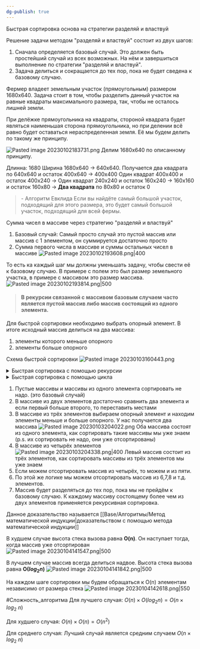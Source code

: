 ```yaml
---
dg-publish: true
---
```


Быстрая сортировка основа на стратегии разделяй и властвуй

Решение задачи методом "разделяй и властвуй" состоит из двух шагов:
1. Сначала определяется базовый случай. Это должен быть простейший случай из всех возможных. На нём и завершиться выполнение по стратегии "разделяй и властвуй".
2. Задача делиться и сокращается до тех пор, пока не будет сведена к базовому случаю.

Фермер владеет земельным участок (прямоугольным) размером 1680x640. Задача стоит в том, чтобы разделить данный участок на равные квадраты максимального размера, так, чтобы не осталось лишней земли.

При делёжке прямоугольника на квадраты, стороной квадрата будет являться наименьшая сторона прямоугольника, но при делении всё равно будет оставаться нераспределенная земля. Её мы будем делить по такому же принципу.

![Pasted image 20230102183731.png](/img/user/Files/Image/Pasted%20image%2020230102183731.png)
Делим 1680x640 по описанному принципу.

Длинна: 1680
Ширина
 1680x640 -> 640x640. Получается два квадрата по 640x640 и остаток 400x640 -> 400x400 Один квадрат 400x400 и остаток 400x240 -> Один квадрат 240x240 и остаток 160x240 -> 160x160 и остаток 160x80 -> **Два квадрата** по 80x80 и остаток 0

> \- Алгоритм Евклида
> Если вы найдёте самый большой участок, подходящий для этого размера, это будет самый большой участок, подходящий для всей фермы.


Сумма чисел в массиве через стратегию "разделяй и властвуй"

1. Базовый случай:
Самый просто случай это пустой массив или массив с 1 элементом, он суммируется достаточно просто
2. Сумма первого числа в массиве и суммы остальных чисел в массиве
![Pasted image 20230102193608.png|400](/img/user/Files/Image/Pasted%20image%2020230102193608.png)

То есть ка каждый шаг мы должны уменьшать задачу, чтобы свести её к базовому случаю.
В примере с полем это был размер земельного участка, в примере с массивом это размер массива.
![Pasted image 20230102193814.png|500](/img/user/Files/Image/Pasted%20image%2020230102193814.png)


 > #### В рекурсии связанной с массивом базовым случаем часто является пустой массив либо массив состоящий из одного элемента.


Для быстрой сортировки необходимо выбрать опорный элемент. В итоге исходный массив делиться на два массива:
1. элементы которого меньше опорного 
2. элементы больше опорного

Схема быстрой сортировки
![Pasted image 20230103160443.png](/img/user/Files/Image/Pasted%20image%2020230103160443.png)

<details>
<summary>Быстрая сортировка с помощью рекурсии</summary>

```csharp
    public static List<int> quickSort(List<int> array)
    {
        if (array.Count < 2) return array; //базовый случай

        List<int> less = new List<int>();
        List<int> greater = new List<int>();

        int pivot = array[array.Count - 1]; //опорный элемент

        for (int i = 0; i < array.Count - 1; i++)
        {
            if (array[i] < pivot) less.Add(array[i]);
            if (array[i] > pivot) greater.Add(array[i]);
        }  
        return quickSort(less).ToList() 
        .Concat(new List<int>() { pivot })
        .Concat(quickSort(greater)).ToList();//Индукционный переход
    }

```
</details>

<details>
<summary>Быстрая сортировка с  помощью цикла</summary>

```csharp
    public static void QuickSortIterative(ref int[] data)
    {
        int startIndex = 0;
        int endIndex = data.Length - 1;
        int top = -1;
        int[] stack = new int[data.Length];

        stack[++top] = startIndex;
        stack[++top] = endIndex;

        while (top >= 0)
        {
            endIndex = stack[top--];
            startIndex = stack[top--];

            int p = Partition(ref data, startIndex, endIndex);

            if (p - 1 > startIndex)
            {
                stack[++top] = startIndex;
                stack[++top] = p - 1;
            }

            if (p + 1 < endIndex)
            {
                stack[++top] = p + 1;
                stack[++top] = endIndex;
            }
        }
    }

    private static int Partition(ref int[] data, int left, int right)
    {
        int pivot = data[right];
        int i = (left - 1);

        for (int j = left; j <= right - 1; ++j)
        {
            if (data[j] <= pivot) //Смотри какие элементы меньше последнего
            {                              //а потом через Swap(ref data[i + 1], ref data[right]) 
                ++i;                    //делаем его центральным
                Swap(ref data[i], ref data[j]);
            }
        }

        Swap(ref data[i + 1], ref data[right]);

        return (i + 1);
    }

    private static void Swap(ref int a, ref int b)
    {
        int temp = a;
        a = b;
        b = temp;
    }
```
</details>

1. Пустые массивы и массивы из одного элемента сортировать не надо. (это базовый случай)
2. В массиве из двух элементов достаточно сравнить два элемента и если первый больше второго, то переставить местами
3. В массиве из трёх элементов выбираем опорный элемент и находим элементы меньше и больше опорного. У нас получается два массива 
![Pasted image 20230103204022.png](/img/user/Files/Image/Pasted%20image%2020230103204022.png)
Оба массива состоят из одного элемента, как сортировать такие массивы мы уже знаем (p.s. их сортировать не надо, они уже отсортированы)
4. В массиве из четырёх элементов
![Pasted image 20230103204338.png|400](/img/user/Files/Image/Pasted%20image%2020230103204338.png)
Левый массив состоит из трёх элементов, как сортировать массивы из трёх элементов мы уже знаем
5. Если можем отсортировать массив из четырёх, то можем и из пяти.
6. По этой же логике мы можем отсортировать массив из 6,7,8 и т.д. элементов.
7. Массив будет разделяться до тех пор, пока мы не прейдём к базовому случаю. К каждому массиву состоящему более чем из двух элементов применяется рекурсивная сортировка.

Данное доказательство называется [[Base/Алгоритмы/Метод математической индукции\|доказательством с помощью метода математической индукции]]

В худшем случае высота стека вызова равна **O(n)**. Он наступает тогда, когда массив уже отсортирован
![Pasted image 20230104141547.png|500](/img/user/Files/Image/Pasted%20image%2020230104141547.png)

В лучшем случае массив всегда делиться надвое. Высота стека вызова равна **O($log_2  n$)**
![Pasted image 20230104141842.png|500](/img/user/Files/Image/Pasted%20image%2020230104141842.png)

На каждом шаге сортировки мы будем обращаться к O(n) элементам независимо от размера стека
![Pasted image 20230104142618.png|550](/img/user/Files/Image/Pasted%20image%2020230104142618.png)

#Сложность_алгоритма 
Для лучшего случая:
$O(n) \times  O(log_2 n)=O(n \times log_2 \text{  } n)$

Для худшего случая:
$O(n) \times O(n)=O(n^{2})$

Для среднего случая:
Лучший случай является средним случаем
$O(n \times log_2 \text{  }n)$



